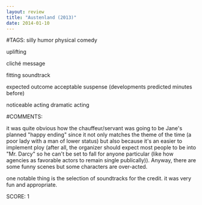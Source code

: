 ```yaml
---
layout: review
title: "Austenland (2013)"
date: 2014-01-10
---
```


#TAGS:
silly humor
physical comedy

uplifting

cliché message

fitting soundtrack

expected outcome
acceptable suspense (developments predicted minutes before)

noticeable acting
dramatic acting

#COMMENTS:

it was quite obvious how the chauffeur/servant was going to be Jane's planned "happy ending" since it not only matches the theme of the time (a poor lady with a man of lower status) but also because it's an easier to implement ploy (after all, the organizer should expect most people to be into "Mr. Darcy" so he can't be set to fall for anyone particular (like how agencies as favorable actors to remain single publically)). Anyway, there are some funny scenes but some characters are over-acted.

one notable thing is the selection of soundtracks for the credit. it was very fun and appropriate.





SCORE:
1
